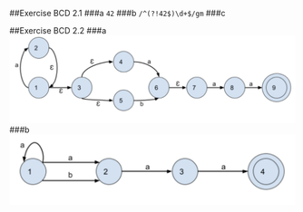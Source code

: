 ##Exercise BCD 2.1
###a 
`42`
###b
`/^(?!42$)\d+$/gm`
###c  

##Exercise BCD 2.2
###a
<img src="bcd2.1.png">
###b
<img src="bcd2.2.png">